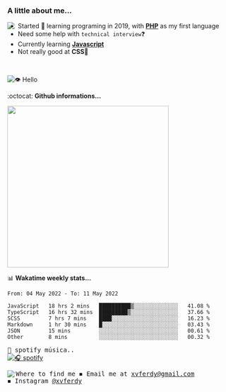 ### A little about me...
<img src="https://cdn.betterttv.net/emote/584d92a1f52be01a7ee606a9/3x" align="left"/>

- Started 🎉 learning programing in 2019, with [**PHP**](https://www.php.net/) as my first language
- Need some help with `technical interview`❓
- Currently learning [**Javascript**](https://www.javascript.com/)
- Not really good at **CSS**💢
<br>

![👁️ Hello](https://visitor-badge.glitch.me/badge?page_id=xvferdy.xvferdy&left_color=DimGray&right_color=CornflowerBlue&left_text=Profile%20visit)

:octocat: **Github informations...**

<!--![Top Langs](https://github-readme-stats.vercel.app/api/top-langs/?username=xvferdy&layout=compact)-->
<img src="https://github-readme-stats.vercel.app/api/top-langs/?username=xvferdy&layout=compact" width="365px"/>

📊 **Wakatime weekly stats...**

<!--START_SECTION:waka-->

```text
From: 04 May 2022 - To: 11 May 2022

JavaScript   18 hrs 2 mins   ██████████▒░░░░░░░░░░░░░░   41.08 %
TypeScript   16 hrs 32 mins  █████████▒░░░░░░░░░░░░░░░   37.66 %
SCSS         7 hrs 7 mins    ████░░░░░░░░░░░░░░░░░░░░░   16.23 %
Markdown     1 hr 30 mins    █░░░░░░░░░░░░░░░░░░░░░░░░   03.43 %
JSON         15 mins         ░░░░░░░░░░░░░░░░░░░░░░░░░   00.61 %
Other        8 mins          ░░░░░░░░░░░░░░░░░░░░░░░░░   00.32 %
```

<!--END_SECTION:waka-->

<!-- https://www.spotify.com/us/account/apps/ -->
<kbd>🎵 spotify música..</kbd> <br>
[![🎧 spotify](https://spotify-github-profile.vercel.app/api/view?uid=xvferdy&cover_image=true&theme=novatorem&bar_color=0080ff)](https://spotify-github-profile.vercel.app/api/view?uid=xvferdy&redirect=true)

<kbd> Where to find me 
<kbd>
  <img src="https://cdn.betterttv.net/emote/5d7d8931d2458468c1f44dc2/1x" align="left">
◾ Email me at [xvferdy@gmail.com](mailto:xvferdy@gmail.com) <br>
◾ Instagram [@xvferdy](https://www.instagram.com/xvferdy/) <br>
</kbd> 
</kbd> 
